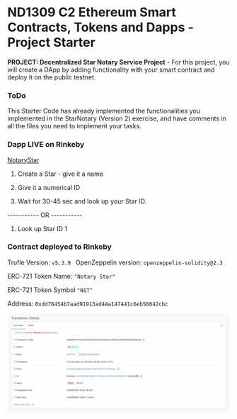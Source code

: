 # ND1309 C2 Ethereum Smart Contracts, Tokens and Dapps - Project Starter 
**PROJECT: Decentralized Star Notary Service Project** - For this project, you will create a DApp by adding functionality with your smart contract and deploy it on the public testnet.

### ToDo
This Starter Code has already implemented the functionalities you implemented in the StarNotary (Version 2) exercise, and have comments in all the files you need to implement your tasks.

### Dapp LIVE on Rinkeby

[NotaryStar](https://notarystar.z22.web.core.windows.net/)

1. Create a Star - give it a name

2. Give it a numerical ID

3. Wait for 30-45 sec and look up your Star ID.

----------- OR -----------

1. Look up Star ID 1

### Contract deployed to Rinkeby

Trufle Version:
`v5.3.9 ` 
OpenZeppelin version:
`openzeppelin-solidity@2.3`

ERC-721 Token Name:
`"Notary Star"`

ERC-721 Token Symbol
`"NST"`

Address: `0xdd76454b7aad91913ad44a147441c6eb56642cbc` 

![](https://github.com/GoodFaithParadigm8/crypto-star/blob/main/app/img/Contract.jpg)
